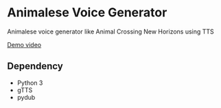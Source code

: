 # Animalese Voice Generator

Animalese voice generator like Animal Crossing New Horizons using TTS

[Demo video](https://youtu.be/krVWx-e6jWM)

## Dependency

- Python 3
- gTTS
- pydub
